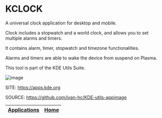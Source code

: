 # KCLOCK

 A universal clock application for desktop and mobile.
 
 Clock includes a stopwatch and a world clock, and allows you to set multiple  alarms and timers.
 
 It contains alarm, timer, stopwatch and timezone functionalities.
 
 Alarms and timers are able to wake the device from suspend on Plasma.

 This tool is part of the KDE Utils Suite.

 ![image](https://cdn.kde.org/screenshots/kclock/kclock-desktop-timer.png)

 SITE: https://apps.kde.org

 SOURCE: https://github.com/ivan-hc/KDE-utils-appimage

 | [Applications](https://portable-linux-apps.github.io/apps.html) | [Home](https://portable-linux-apps.github.io)
 | --- | --- |

